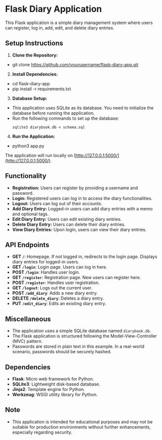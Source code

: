 # Flask Diary Application

This Flask application is a simple diary management system where users can register, log in, add, edit, and delete diary
entries.

## Setup Instructions

1. **Clone the Repository:**
- git clone https://github.com/yourusername/flask-diary-app.git

2. **Install Dependencies:**
- cd flask-diary-app
- pip install -r requirements.txt
3. **Database Setup:**
- This application uses SQLite as its database. You need to initialize the database before running the application.
- Run the following commands to set up the database:
  ```
  sqlite3 diarybook.db < schema.sql
  ```
4. **Run the Application:**
- python3 app.py

The application will run locally on [http://127.0.0.1:5000/](http://127.0.0.1:5000/).

## Functionality

- **Registration:** Users can register by providing a username and password.
- **Login:** Registered users can log in to access the diary functionalities.
- **Logout:** Users can log out of their accounts.
- **Add Diary Entry:** Logged-in users can add diary entries with a memo and optional tags.
- **Edit Diary Entry:** Users can edit existing diary entries.
- **Delete Diary Entry:** Users can delete their diary entries.
- **View Diary Entries:** Upon login, users can view their diary entries.

## API Endpoints

- **GET `/`**: Homepage. If not logged in, redirects to the login page. Displays diary entries for logged-in users.
- **GET `/login`**: Login page. Users can log in here.
- **POST `/login`**: Handles user login.
- **GET `/register`**: Registration page. New users can register here.
- **POST `/register`**: Handles user registration.
- **GET `/logout`**: Logs out the current user.
- **POST `/add_diary`**: Adds a new diary entry.
- **DELETE `/delete_diary`**: Deletes a diary entry.
- **PUT `/edit_diary`**: Edits an existing diary entry.

## Miscellaneous

- The application uses a simple SQLite database named `diarybook.db`.
- The Flask application is structured following the Model-View-Controller (MVC) pattern.
- Passwords are stored in plain text in this example. In a real-world scenario, passwords should be securely hashed.

## Dependencies

- **Flask**: Micro web framework for Python.
- **SQLite3**: Lightweight disk-based database.
- **Jinja2**: Template engine for Python.
- **Werkzeug**: WSGI utility library for Python.

## Note

- This application is intended for educational purposes and may not be suitable for production environments without further enhancements, especially regarding security.


